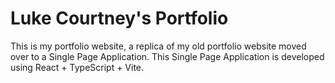 # Luke Courtney's Portfolio

This is my portfolio website, a replica of my old portfolio website moved over to a Single Page Application. This Single Page Application is developed using React + TypeScript + Vite.
